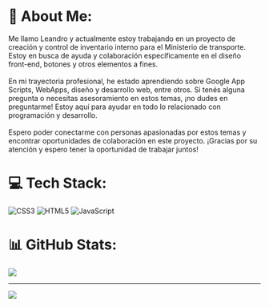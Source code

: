# 💫 About Me:
Me llamo Leandro y actualmente estoy trabajando en un proyecto de creación y control de inventario interno para el Ministerio de transporte. Estoy en busca de ayuda y colaboración específicamente en el diseño front-end, botones y otros elementos a fines.<br><br>En mi trayectoria profesional, he estado aprendiendo sobre Google App Scripts, WebApps, diseño y desarrollo web, entre otros. Si tenés alguna pregunta o necesitas asesoramiento en estos temas, ¡no dudes en preguntarme! Estoy aquí para ayudar en todo lo relacionado con programación y desarrollo.<br><br>Espero poder conectarme con personas apasionadas por estos temas y encontrar oportunidades de colaboración en este proyecto. ¡Gracias por su atención y espero tener la oportunidad de trabajar juntos!


# 💻 Tech Stack:
![CSS3](https://img.shields.io/badge/css3-%231572B6.svg?style=for-the-badge&logo=css3&logoColor=white) ![HTML5](https://img.shields.io/badge/html5-%23E34F26.svg?style=for-the-badge&logo=html5&logoColor=white) ![JavaScript](https://img.shields.io/badge/javascript-%23323330.svg?style=for-the-badge&logo=javascript&logoColor=%23F7DF1E)
# 📊 GitHub Stats:

![](https://github-readme-streak-stats.herokuapp.com/?user=/leoroan&theme=default&hide_border=false)<br/>


---
[![](https://visitcount.itsvg.in/api?id=/leoroan&icon=0&color=0)](https://visitcount.itsvg.in)

<!-- Proudly created with GPRM ( https://gprm.itsvg.in ) -->

